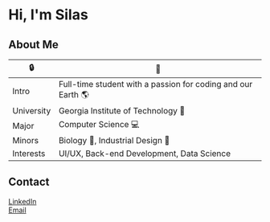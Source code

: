 # Hi, I'm Silas

## About Me
| 🔒 | 🌱 |
| ------------- | ------------- |
| Intro | Full-time student with a passion for coding and our Earth 🌎 |
| University | Georgia Institute of Technology 🐝 |
| Major | Computer Science 💻 |
| Minors | Biology 🧪, Industrial Design 📐 |
| Interests | UI/UX, Back-end Development, Data Science |

## Contact
[LinkedIn](https://linkedin.com/in/silas-ever) <br />
[Email](mailto:ever@gatech.edu?subject=)
